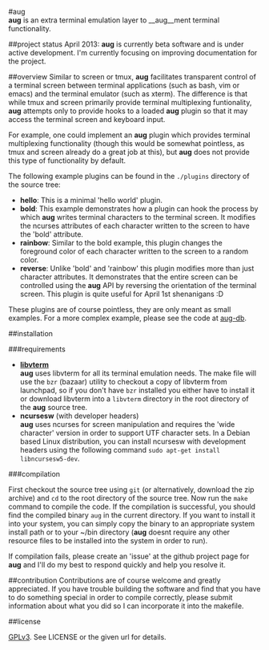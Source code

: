 #aug                                                                                                                               
__aug__ is an extra terminal emulation layer to __aug__ment 
terminal functionality.

##project status
April 2013: 
	__aug__ is currently beta software and is under active development.
	I'm currently focusing on improving documentation for the project.

##overview
Similar to screen or tmux, __aug__ facilitates transparent control of a terminal
screen between terminal applications (such as bash, vim or emacs) and the
terminal emulator (such as xterm). The difference is that while tmux and screen
primarily provide terminal multiplexing funtionality, __aug__ attempts only to
provide hooks to a loaded __aug__ plugin so that it may access the terminal
screen and keyboard input.

For example, one could implement an __aug__ plugin which provides terminal
multiplexing functionality (though this would be somewhat pointless, as tmux and
screen already do a great job at this), but __aug__ does not provide this
type of functionality by default.

The following example plugins can be found in the `./plugins` directory
of the source tree:

 * __hello__: 	This is a minimal 'hello world' plugin.
 * __bold__: 	This example demonstrates how a plugin can hook the process by
				which __aug__ writes terminal characters to the terminal screen.
				It modifies the ncurses attributes of each character written to
				the screen to have the 'bold' attribute.
 * __rainbow__: Similar to the bold example, this plugin changes the foreground
				color of each character written to the screen to a random color.
 * __reverse__: Unlike 'bold' and 'rainbow' this plugin modifies more than just
				character attributes. It demonstrates that the entire screen 
				can be controlled using the __aug__ API by reversing the 
				orientation of the terminal screen. This plugin is quite useful
				for April 1st shenanigans :D

These plugins are of course pointless, they are only meant as small examples. For
a more complex example, please see the code at [aug-db](https://github.com/cantora/aug-db).

##installation

###requirements 
 * [__libvterm__](https://code.launchpad.net/~leonerd/libvterm)  
		__aug__ uses libvterm for all its terminal emulation needs. The make file
		will use the `bzr` (bazaar) utility to checkout a copy of libvterm from
		launchpad, so if you don't have `bzr` installed you either have to install
		it or download libvterm into a `libvterm` directory in the root directory
		of the __aug__ source tree.
 * __ncursesw__ (with developer headers)  
		__aug__ uses ncurses for screen manipulation and requires the 'wide
		character' version in order to support UTF character sets. In a Debian 
		based Linux distribution, you can install ncursesw with development headers
		using the following command `sudo apt-get install libncursesw5-dev`.

###compilation

First checkout the source tree using `git` (or alternatively, download the zip archive)
and `cd` to the root directory of the source tree. Now run the `make` command to
compile the code. If the compilation is successful, you should find the compiled binary
`aug` in the current directory. If you want to install it into your system, you can
simply copy the binary to an appropriate system install path or to your ~/bin
directory (__aug__ doesnt require any other resource files to be installed into the
system in order to run).

If compilation fails, please create an 'issue' at the github project page for __aug__
and I'll do my best to respond quickly and help you resolve it.

##contribution
Contributions are of course welcome and greatly appreciated. If you have trouble
building the software and find that you have to do something special in order to compile
correctly, please submit information about what you did so I can incorporate it into
the makefile.

##license

[GPLv3](http://www.gnu.org/licenses/gpl-3.0.html). See LICENSE or the given url for
details.
